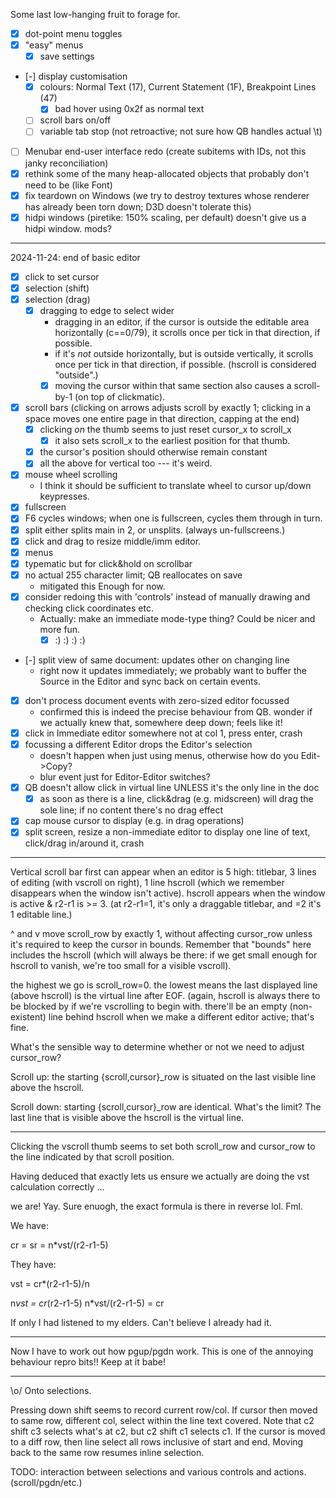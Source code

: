 Some last low-hanging fruit to forage for.

* [x] dot-point menu toggles
* [x] "easy" menus
  * [x] save settings
* [-] display customisation 
  * [x] colours: Normal Text (17), Current Statement (1F), Breakpoint Lines (47)
    * [x] bad hover using 0x2f as normal text
  * [ ] scroll bars on/off
  * [ ] variable tab stop (not retroactive; not sure how QB handles actual \t)
* [ ] Menubar end-user interface redo (create subitems with IDs, not this janky
      reconciliation)
* [x] rethink some of the many heap-allocated objects that probably don't need
      to be (like Font)
* [x] fix teardown on Windows (we try to destroy textures whose renderer has
      already been torn down; D3D doesn't tolerate this)
* [x] hidpi windows (piretike: 150% scaling, per default) doesn't give us a
      hidpi window. mods?

---

2024-11-24: end of basic editor

* [x] click to set cursor
* [x] selection (shift)
* [x] selection (drag)
  * [x] dragging to edge to select wider
    * dragging in an editor, if the cursor is outside the editable area
      horizontally (c==0/79), it scrolls once per tick in that direction, if
      possible.
    * if it's *not* outside horizontally, but is outside vertically, it scrolls
      once per tick in that direction, if possible. (hscroll is considered
      "outside".)
    * [x] moving the cursor within that same section also causes a scroll-by-1
          (on top of clickmatic).
* [x] scroll bars (clicking on arrows adjusts scroll by exactly 1; clicking in a
      space moves one entire page in that direction, capping at the end)
  * [x] clicking *on* the thumb seems to just reset cursor_x to scroll_x
    * [x] it also sets scroll_x to the earliest position for that thumb.
  * [x] the cursor's position should otherwise remain constant
  * [x] all the above for vertical too --- it's weird.
* [x] mouse wheel scrolling
  * I think it should be sufficient to translate wheel to cursor up/down keypresses.
* [x] fullscreen
* [x] F6 cycles windows; when one is fullscreen, cycles them through in turn.
* [x] split either splits main in 2, or unsplits. (always un-fullscreens.)
* [x] click and drag to resize middle/imm editor.
* [x] menus
* [x] typematic but for click&hold on scrollbar
* [x] no actual 255 character limit; QB reallocates on save
  * mitigated this Enough for now.
* [x] consider redoing this with 'controls' instead of manually drawing and
      checking click coordinates etc.
  * Actually: make an immediate mode-type thing? Could be nicer and more fun.
    * [x] :) :) :) :)
* [-] split view of same document: updates other on changing line
  * right now it updates immediately; we probably want to buffer the Source in
    the Editor and sync back on certain events.
* [x] don't process document events with zero-sized editor focussed
  * confirmed this is indeed the precise behaviour from QB. wonder if we
    actually knew that, somewhere deep down; feels like it!
* [x] click in Immediate editor somewhere not at col 1, press enter, crash
* [x] focussing a different Editor drops the Editor's selection
  * doesn't happen when just using menus, otherwise how do you Edit->Copy?
  * blur event just for Editor-Editor switches?
* [x] QB doesn't allow click in virtual line UNLESS it's the only line in the
      doc
  * [x] as soon as there is a line, click&drag (e.g. midscreen) will drag the
        sole line; if no content there's no drag effect
* [x] cap mouse cursor to display (e.g. in drag operations)
* [x] split screen, resize a non-immediate editor to display one line of text,
      click/drag in/around it, crash

---

Vertical scroll bar first can appear when an editor is 5 high: titlebar, 3 lines
of editing (with vscroll on right), 1 line hscroll (which we remember disappears
when the window isn't active). hscroll appears when the window is active & r2-r1
is >= 3. (at r2-r1=1, it's only a draggable titlebar, and =2 it's 1 editable
line.)

^ and v move scroll_row by exactly 1, without affecting cursor_row unless it's
required to keep the cursor in bounds. Remember that "bounds" here includes
the hscroll (which will always be there: if we get small enough for hscroll to
vanish, we're too small for a visible vscroll).

the highest we go is scroll_row=0. the lowest means the last displayed line
(above hscroll) is the virtual line after EOF. (again, hscroll is always
there to be blocked by if we're vscrolling to begin with. there'll be an empty
(non-existent) line behind hscroll when we make a different editor active;
that's fine.


What's the sensible way to determine whether or not we need to adjust
cursor_row?

Scroll up: the starting {scroll,cursor}_row is situated on the last visible line
above the hscroll.

Scroll down: starting {scroll,cursor}_row are identical.
What's the limit?
The last line that is visible above the hscroll is the virtual line.

---

Clicking the vscroll thumb seems to set both scroll_row and cursor_row to the
line indicated by that scroll position.

Having deduced that exactly lets us ensure we actually are doing the vst
calculation correctly ...

we are! Yay. Sure enuogh, the exact formula is there in reverse lol. Fml.

We have:

cr = sr = n*vst/(r2-r1-5)

They have:

vst = cr*(r2-r1-5)/n

n*vst = cr*(r2-r1-5)
n*vst/(r2-r1-5) = cr

If only I had listened to my elders. Can't believe I already had it.

---

Now I have to work out how pgup/pgdn work. This is one of the annoying behaviour
repro bits!! Keep at it babe!

---

\o/ Onto selections.

Pressing down shift seems to record current row/col.
If cursor then moved to same row, different col, select within the line text covered.
Note that c2 shift c3 selects what's at c2, but c2 shift c1 selects c1.
If the cursor is moved to a diff row, then line select all rows inclusive of start and end.
Moving back to the same row resumes inline selection.

TODO: interaction between selections and various controls and actions. (scroll/pgdn/etc.)
